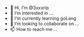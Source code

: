 - 👋 Hi, I’m @3xxxrip
- 👀 I’m interested in ...
- 🌱 I’m currently learning goLang
- 💞️ I’m looking to collaborate on ...
- 📫 How to reach me ...

<!---
3xxxrip/3xxxrip is a ✨ special ✨ repository because its `README.md` (this file) appears on your GitHub profile.
You can click the Preview link to take a look at your changes.
--->
